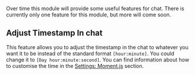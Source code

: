 Over time this module will provide some useful features for chat. There is currently only one feature for this module, but more will come soon.

## Adjust Timestamp In chat

This feature allows you to adjust the timestamp in the chat to whatever you want it to be instead of the standard format `[hour:minute]`. You could change it to `[Day hour:minute:second]`. You can find information about how to customise the time in the [Settings: Moment.js](/settings.md#moment-js) section.
